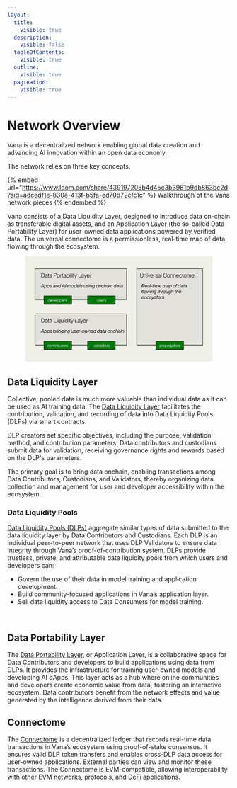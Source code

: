 ```yaml
---
layout:
  title:
    visible: true
  description:
    visible: false
  tableOfContents:
    visible: true
  outline:
    visible: true
  pagination:
    visible: true
---
```


# Network Overview

Vana is a decentralized network enabling global data creation and advancing AI innovation within an open data economy.

The network relies on three key concepts.

{% embed url="https://www.loom.com/share/439197205b4d45c3b3981b9db863bc2d?sid=adcedf1e-830e-413f-b5fa-ed70d72cfc1c" %}
Walkthrough of the Vana network pieces
{% endembed %}

Vana consists of a Data Liquidity Layer, designed to introduce data on-chain as transferable digital assets, and an Application Layer (the so-called Data Portability Layer) for user-owned data applications powered by verified data. The universal connectome is a permissionless, real-time map of data flowing through the ecosystem.

<figure><img src="../../.gitbook/assets/LogoVanaArchitectureDiagram.png" alt=""><figcaption></figcaption></figure>

## Data Liquidity Layer

Collective, pooled data is much more valuable than individual data as it can be used as AI training data. The [Data Liquidity Layer](data-liquidity-layer.md) facilitates the contribution, validation, and recording of data into Data Liquidity Pools (DLPs) via smart contracts.&#x20;

DLP creators set specific objectives, including the purpose, validation method, and contribution parameters. Data contributors and custodians submit data for validation, receiving governance rights and rewards based on the DLP's parameters.&#x20;

The primary goal is to bring data onchain, enabling transactions among Data Contributors, Custodians, and Validators, thereby organizing data collection and management for user and developer accessibility within the ecosystem.

### Data Liquidity Pools

[Data Liquidity Pools (DLPs)](../roles/data-liquidity-pools/) aggregate similar types of data submitted to the data liquidity layer by Data Contributors and Custodians. Each DLP is an individual peer-to-peer network that uses DLP Validators to ensure data integrity through Vana’s proof-of-contribution system. DLPs provide trustless, private, and attributable data liquidity pools from which users and developers can:

* Govern the use of their data in model training and application development.
* Build community-focused applications in Vana’s application layer.
* Sell data liquidity access to Data Consumers for model training.

<figure><img src="../../.gitbook/assets/Vana Docs graphics - Data Liquidity pool - high-level data flow (1).jpg" alt=""><figcaption></figcaption></figure>

## Data Portability Layer

The [Data Portability Layer](data-portability-layer/), or Application Layer, is a collaborative space for Data Contributors and developers to build applications using data from DLPs. It provides the infrastructure for training user-owned models and developing AI dApps. This layer acts as a hub where online communities and developers create economic value from data, fostering an interactive ecosystem. Data contributors benefit from the network effects and value generated by the intelligence derived from their data.

## Connectome

The [Connectome](connectome.md) is a decentralized ledger that records real-time data transactions in Vana’s ecosystem using proof-of-stake consensus. It ensures valid DLP token transfers and enables cross-DLP data access for user-owned applications. External parties can view and monitor these transactions. The Connectome is EVM-compatible, allowing interoperability with other EVM networks, protocols, and DeFi applications.

